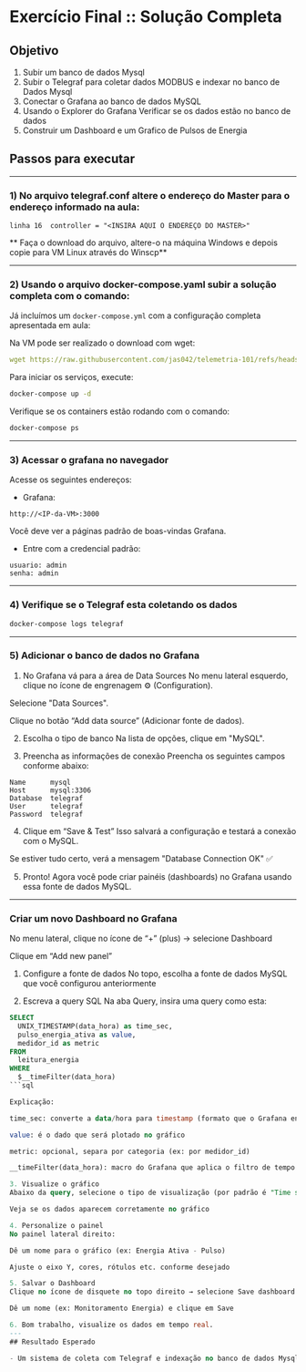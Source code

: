 # Exercício Final :: Solução Completa

## Objetivo

1) Subir um banco de dados Mysql
2) Subir o Telegraf para coletar dados MODBUS e indexar no banco de Dados Mysql
3) Conectar o Grafana ao banco de dados MySQL
4) Usando o Explorer do Grafana Verificar se os dados estão no banco de dados
5) Construir um Dashboard e um Grafico de Pulsos de Energia

## Passos para executar

---
### 1) No arquivo telegraf.conf altere o endereço do Master para o endereço informado na aula:

```
linha 16  controller = "<INSIRA AQUI O ENDEREÇO DO MASTER>"
```
** Faça o download do arquivo, altere-o na máquina Windows e depois copie para VM Linux através do Winscp**

---
### 2) Usando o arquivo docker-compose.yaml subir a solução completa com o comando:

Já incluímos um `docker-compose.yml` com a configuração completa apresentada em aula:

Na VM pode ser realizado o download com wget:

```yaml
wget https://raw.githubusercontent.com/jas042/telemetria-101/refs/heads/main/modulo_final/docker-compose.yml
```

Para iniciar os serviços, execute:

```bash
docker-compose up -d
```

Verifique se os containers estão rodando com o comando:

```bash
docker-compose ps
```
---
### 3) Acessar o grafana no navegador

Acesse os seguintes endereços:

- Grafana: 

```
http://<IP-da-VM>:3000
```

Você deve ver a páginas padrão de boas-vindas Grafana.

- Entre com a credencial padrão:

```
usuario: admin
senha: admin
```
---
### 4) Verifique se o Telegraf esta coletando os dados

```bash
docker-compose logs telegraf
```
---
### 5) Adicionar o banco de dados no Grafana

1. No Grafana vá para a área de Data Sources
No menu lateral esquerdo, clique no ícone de engrenagem ⚙️ (Configuration).

Selecione "Data Sources".

Clique no botão “Add data source” (Adicionar fonte de dados).

2. Escolha o tipo de banco
Na lista de opções, clique em "MySQL".

3. Preencha as informações de conexão
Preencha os seguintes campos conforme abaixo:

```
Name      mysql
Host	  mysql:3306
Database  telegraf
User	  telegraf
Password  telegraf
```

4. Clique em “Save & Test”
Isso salvará a configuração e testará a conexão com o MySQL.

Se estiver tudo certo, verá a mensagem "Database Connection OK" ✅

5. Pronto!
Agora você pode criar painéis (dashboards) no Grafana usando essa fonte de dados MySQL.

---
### Criar um novo Dashboard no Grafana
No menu lateral, clique no ícone de “+” (plus) → selecione Dashboard

Clique em “Add new panel”

1. Configure a fonte de dados
No topo, escolha a fonte de dados MySQL que você configurou anteriormente

2. Escreva a query SQL
Na aba Query, insira uma query como esta:

```sql
SELECT
  UNIX_TIMESTAMP(data_hora) as time_sec,
  pulso_energia_ativa as value,
  medidor_id as metric
FROM
  leitura_energia
WHERE
  $__timeFilter(data_hora)
```sql

Explicação:

time_sec: converte a data/hora para timestamp (formato que o Grafana entende como tempo)

value: é o dado que será plotado no gráfico

metric: opcional, separa por categoria (ex: por medidor_id)

__timeFilter(data_hora): macro do Grafana que aplica o filtro de tempo automático

3. Visualize o gráfico
Abaixo da query, selecione o tipo de visualização (por padrão é "Time series")

Veja se os dados aparecem corretamente no gráfico

4. Personalize o painel
No painel lateral direito:

Dê um nome para o gráfico (ex: Energia Ativa - Pulso)

Ajuste o eixo Y, cores, rótulos etc. conforme desejado

5. Salvar o Dashboard
Clique no ícone de disquete no topo direito → selecione Save dashboard

Dê um nome (ex: Monitoramento Energia) e clique em Save

6. Bom trabalho, visualize os dados em tempo real.
---
## Resultado Esperado

- Um sistema de coleta com Telegraf e indexação no banco de dados Mysql e observação gráfica no Grafana
